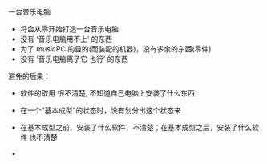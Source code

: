
一台音乐电脑

- 将会从零开始打造一台音乐电脑
- 没有 ‘音乐电脑用不上’ 的东西
- 为了 musicPC 的目的(而装配的机器)，没有多余的东西(零件)
- 没有 ‘音乐电脑离了它 也行’ 的东西

避免的后果：

- 软件的取用 很不清楚, 不知道自己电脑上安装了什么东西
- 在一个“基本成型”的状态时，没有划分出这个状态来
- 在基本成型之前，安装了什么软件，不清楚；在基本成型之后，安装了什么软件 也不清楚




-
